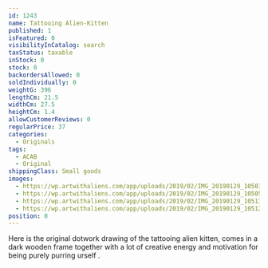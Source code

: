 ```yaml
---
id: 1243
name: Tattooing Alien-Kitten
published: 1
isFeatured: 0
visibilityInCatalog: search
taxStatus: taxable
inStock: 0
stock: 0
backordersAllowed: 0
soldIndividually: 0
weightG: 396
lengthCm: 21.5
widthCm: 27.5
heightCm: 1.4
allowCustomerReviews: 0
regularPrice: 37
categories:
  - Originals
tags:
  - ACAB
  - Original
shippingClass: Small goods
images:
  - https://wp.artwithaliens.com/app/uploads/2019/02/IMG_20190129_105030-01-scaled.jpeg
  - https://wp.artwithaliens.com/app/uploads/2019/02/IMG_20190129_105055-01-scaled.jpeg
  - https://wp.artwithaliens.com/app/uploads/2019/02/IMG_20190129_105137-01-scaled.jpeg
  - https://wp.artwithaliens.com/app/uploads/2019/02/IMG_20190129_105124-01-scaled.jpeg
position: 0
---
```


Here is the original dotwork drawing of the tattooing alien kitten,
comes in a dark wooden frame together with a lot of creative energy and motivation for being purely purring urself .
